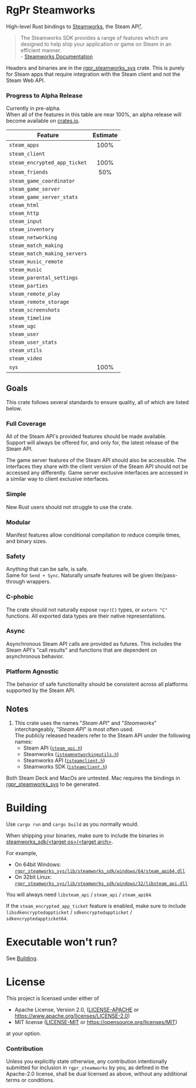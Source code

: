 # RgPr Steamworks
High-level Rust bindings to [Steamworks](https://partner.steamgames.com/), the Steam API[¹](#notes).

> The Steamworks SDK provides a range of features which are designed to help ship your application or game on Steam in an efficient manner.  
\- [Steamworks Documentation](https://partner.steamgames.com/doc/sdk)

Headers and binaries are in the [rgpr_steamworks_sys](rgpr_steamworks_sys) crate.
This is purely for Steam apps that require integration with the Steam client and not the Steam Web API.

### Progress to Alpha Release
Currently in pre-alpha.  
When all of the features in this table are near 100%,
an alpha release will become available on [crates.io](https://crates.io).

| Feature                      | Estimate |
|------------------------------|:--------:|
| `steam_apps`                 |   100%   |
| `steam_client`               |          |
| `steam_encrypted_app_ticket` |   100%   |
| `steam_friends`              |   50%    |
| `steam_game_coordinator`     |          |
| `steam_game_server`          |          |
| `steam_game_server_stats`    |          |
| `steam_html`                 |          |
| `steam_http`                 |          |
| `steam_input`                |          |
| `steam_inventory`            |          |
| `steam_networking`           |          |
| `steam_match_making`         |          |
| `steam_match_making_servers` |          |
| `steam_music_remote`         |          |
| `steam_music`                |          |
| `steam_parental_settings`    |          |
| `steam_parties`              |          |
| `steam_remote_play`          |          |
| `steam_remote_storage`       |          |
| `steam_screenshots`          |          |
| `steam_timeline`             |          |
| `steam_ugc`                  |          |
| `steam_user`                 |          |
| `steam_user_stats`           |          |
| `steam_utils`                |          |
| `steam_video`                |          |
| `sys`                        |   100%   |

## Goals
This crate follows several standards to ensure quality, all of which are listed below.

### Full Coverage
All of the Steam API's provided features should be made available.  
Support will always be offered for, and only for, the latest release of the Steam API.  

The game server features of the Steam API should also be accessible.
The interfaces they share with the client version of the Steam API should not be accessed any differently.
Game server exclusive interfaces are accessed in a similar way to client exclusive interfaces.

### Simple
New Rust users should not struggle to use the crate.

### Modular
Manifest features allow conditional compilation to reduce compile times, and binary sizes.

### Safety
Anything that can be safe, is safe.  
Same for `Send + Sync`.
Naturally unsafe features will be given lite/pass-through wrappers.  

### C-phobic
The crate should not naturally expose `repr(C)` types, or `extern "C"` functions.
All exported data types are their native representations.

### Async
Asynchronous Steam API calls are provided as futures.
This includes the Steam API's "call results" and functions that are dependent on asynchronous behavior.

### Platform Agnostic
The behavior of safe functionality should be consistent across all platforms supported by the Steam API.

## Notes
1. This crate uses the names "_Steam API_" and "_Steamworks_" interchangeably, "_Steam API_" is most often used.  
The publicly released headers refer to the Steam API under the following names:
	- Steam API ([`steam_api.h`](rgpr_steamworks_sys/lib/steamworks_sdk/headers/steam/steam_api.h))
    - Steamworks ([`isteamnetworkingutils.h`](rgpr_steamworks_sys/lib/steamworks_sdk/headers/steam/isteamnetworkingutils.h))
    - Steamworks API ([`isteamclient.h`](rgpr_steamworks_sys/lib/steamworks_sdk/headers/steam/isteamclient.h))
    - Steamworks SDK ([`isteamclient.h`](rgpr_steamworks_sys/lib/steamworks_sdk/headers/steam/isteamclient.h))

Both Steam Deck and MacOs are untested.
Mac requires the bindings in [rgpr_steamworks_sys](rgpr_steamworks_sys) to be generated.

# Building
Use `cargo run` and `cargo build` as you normally would.  

When shipping your binaries, make sure to include the binaries in [steamworks_sdk/\<target os\>/\<target arch\>](rgpr_steamworks_sys/lib/steamworks_sdk).  

For example,
- On 64bit Windows: [`rgpr_steamworks_sys/lib/steamworks_sdk/windows/64/steam_api64.dll`](rgpr_steamworks_sys/lib/steamworks_sdk/windows/64)
- On 32bit Linux: [`rgpr_steamworks_sys/lib/steamworks_sdk/windows/32/libsteam_api.dll`](rgpr_steamworks_sys/lib/steamworks_sdk/windows/32)

You will always need `libsteam_api` / `steam_api` / `steam_api64`.

If the `steam_encrypted_app_ticket` feature is enabled, make sure to include `libsdkencryptedappticket` / `sdkencryptedappticket` / `sdkencryptedappticket64`.

# Executable won't run?

See [Building](#building).

# License
This project is licensed under either of

- Apache License, Version 2.0, ([LICENSE-APACHE](LICENSE-APACHE) or  https://www.apache.org/licenses/LICENSE-2.0)
- MIT license ([LICENSE-MIT](LICENSE-MIT) or https://opensource.org/licenses/MIT)

at your option.

### Contribution
Unless you explicitly state otherwise, any contribution intentionally submitted
for inclusion in `rgpr_steamworks` by you, as defined in the Apache-2.0 license, shall be
dual licensed as above, without any additional terms or conditions.

